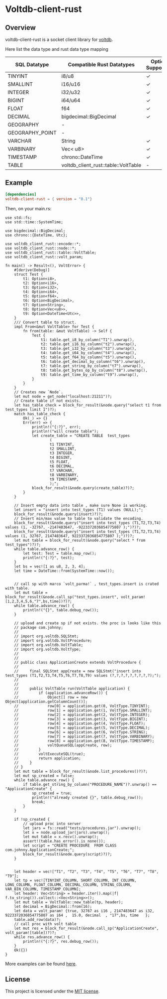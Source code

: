# Voltdb-client-rust

## Overview

voltdb-client-rust is a socket client library for [voltdb].


Here list the data type and rust data type mapping 

| SQL Datatype 	| Compatible Rust Datatypes 	| Option Supported 	|
|---	|---	|---	|
| TINYINT 	| i8/u8 	|  ✓	|
| SMALLINT 	| i16/u16 	|  ✓	|
| INTEGER 	| i32/u32 	|  ✓	|
| BIGINT 	| i64/u64 	|  ✓	|
| FLOAT 	| f64 	|  ✓	|
| DECIMAL 	| bigdecimal::BigDecimal 	|  ✓	|
| GEOGRAPHY 	| - 	|  	|
| GEOGRAPHY_POINT 	| - 	|  	|
| VARCHAR 	| String 	| ✓ 	|
| VARBINARY 	| Vec< u8> 	|  ✓	|
| TIMESTAMP 	| chrono::DateTime 	|  ✓	|
| TABLE 	| voltdb_client_rust::table::VoltTable 	|  -	|

[voltdb]: https://github.com/VoltDB/voltdb
[mit-badge]: https://img.shields.io/badge/license-MIT-blue.svg

## Example


```toml
[dependencies]
voltdb-client-rust = { version = "0.1"}
```
Then, on your main.rs:

```rust,no_run
use std::fs;
use std::time::SystemTime;

use bigdecimal::BigDecimal;
use chrono::{DateTime, Utc};

use voltdb_client_rust::encode::*;
use voltdb_client_rust::node::*;
use voltdb_client_rust::table::VoltTable;
use voltdb_client_rust::volt_param;

fn main() -> Result<(), VoltError> {
    #[derive(Debug)]
    struct Test {
        t1: Option<i8>,
        t2: Option<i16>,
        t3: Option<i32>,
        t4: Option<i64>,
        t5: Option<f64>,
        t6: Option<BigDecimal>,
        t7: Option<String>,
        t8: Option<Vec<u8>>,
        t9: Option<DateTime<Utc>>,
    }
    /// Convert table to struct.
    impl From<&mut VoltTable> for Test {
        fn from(table: &mut VoltTable) -> Self {
            Test {
                t1: table.get_i8_by_column("T1").unwrap(),
                t2: table.get_i16_by_column("t2").unwrap(),
                t3: table.get_i32_by_column("t3").unwrap(),
                t4: table.get_i64_by_column("t4").unwrap(),
                t5: table.get_f64_by_column("t5").unwrap(),
                t6: table.get_decimal_by_column("t6").unwrap(),
                t7: table.get_string_by_column("t7").unwrap(),
                t8: table.get_bytes_op_by_column("t8").unwrap(),
                t9: table.get_time_by_column("t9").unwrap(),
            }
        }
    }
    // Creates new `Node`.
    let mut node = get_node("localhost:21211")?;
    // Create table if not exists.
    let has_table_check = block_for_result(&node.query("select t1 from test_types limit 1")?);
    match has_table_check {
        Ok(_) => {}
        Err(err) => {
            println!("{:?}", err);
            println!("will create table");
            let create_table = "CREATE TABLE  test_types
                    (
                    t1 TINYINT,
                    t2 SMALLINT,
                    t3 INTEGER,
                    t4 BIGINT,
                    t5 FLOAT,
                    t6 DECIMAL,
                    t7 VARCHAR,
                    t8 VARBINARY,
                    t9 TIMESTAMP,
                    );";
            block_for_result(&node.query(create_table)?)?;
        }
    }

    // Insert empty data into table , make sure None is working.
    let insert = "insert into test_types (T1) values (NULL);";
    block_for_result(&node.query(insert)?)?;
    // Insert min/max value to table to validate the encoding.
    block_for_result(&node.query("insert into test_types (T1,T2,T3,T4) values (1, -32767, -2147483647, -9223372036854775807 );")?)?;
    block_for_result(&node.query("insert into test_types (T1,T2,T3,T4) values (1, 32767, 2147483647, 9223372036854775807 );")?)?;
    let mut table = block_for_result(&node.query("select * from test_types")?)?;
    while table.advance_row() {
        let test: Test = table.map_row();
        println!("{:?}", test);
    }
    let bs = vec![1 as u8, 2, 3, 4];
    let time = DateTime::from(SystemTime::now());


    // call sp with marco `volt_parma!` , test_types.insert is crated with table.
    let mut table = block_for_result(&node.call_sp("test_types.insert", volt_param![1,2,3,4,5,6,"7",bs,time])?)?;
    while table.advance_row() {
        println!("{}", table.debug_row());
    }

    // upload and create sp if not exists. the proc is looks like this
    // package com.johnny;
    //
    // import org.voltdb.SQLStmt;
    // import org.voltdb.VoltProcedure;
    // import org.voltdb.VoltTable;
    // import org.voltdb.VoltType;
    //
    //
    // public class ApplicationCreate extends VoltProcedure {
    //
    //     final SQLStmt appCreate = new SQLStmt("insert into test_types (T1,T2,T3,T4,T5,T6,T7,T8,T9) values (?,?,?,?,?,?,?,?,?);");
    //
    //
    //     public VoltTable run(VoltTable application) {
    //         if (application.advanceRow()) {
    //             Object[] row = new Object[application.getColumnCount()];
    //             row[0] = application.get(0, VoltType.TINYINT);
    //             row[1] = application.get(1, VoltType.SMALLINT);
    //             row[2] = application.get(2, VoltType.INTEGER);
    //             row[3] = application.get(3, VoltType.BIGINT);
    //             row[4] = application.get(4, VoltType.FLOAT);
    //             row[5] = application.get(5, VoltType.DECIMAL);
    //             row[6] = application.get(6, VoltType.STRING);
    //             row[7] = application.get(7, VoltType.VARBINARY);
    //             row[8] = application.get(8, VoltType.TIMESTAMP);
    //             voltQueueSQL(appCreate, row);
    //         }
    //         voltExecuteSQL(true);
    //         return application;
    //     }
    // }
    let mut table = block_for_result(&node.list_procedures()?)?;
    let mut sp_created = false;
    while table.advance_row() {
        if table.get_string_by_column("PROCEDURE_NAME")?.unwrap() == "ApplicationCreate" {
            sp_created = true;
            println!("already created {}", table.debug_row());
            break;
        }
    }

    if !sp_created {
        // upload proc into server
        let jars = fs::read("tests/procedures.jar").unwrap();
        let x = node.upload_jar(jars).unwrap();
        let mut table = x.recv().unwrap();
        assert!(table.has_error().is_none());
        let script = "CREATE PROCEDURE  FROM CLASS com.johnny.ApplicationCreate;";
        block_for_result(&node.query(script)?)?;
    }


    let header = vec!["T1", "T2", "T3", "T4", "T5", "T6", "T7", "T8", "T9"];
    let tp = vec![TINYINT_COLUMN, SHORT_COLUMN, INT_COLUMN, LONG_COLUMN, FLOAT_COLUMN, DECIMAL_COLUMN, STRING_COLUMN, VAR_BIN_COLUMN, TIMESTAMP_COLUMN];
    let header: Vec<String> = header.iter().map(|f| f.to_string()).collect::<Vec<String>>();
    let mut table = VoltTable::new_table(tp, header);
    let decimal = BigDecimal::from(16);
    let data = volt_param! {true, 32767 as i16 , 2147483647 as i32,  9223372036854775807 as i64 ,  15.0, decimal  , "17",bs, time   };
    table.add_row(data)?;
    // call proc with volt table
    let mut res = block_for_result(&node.call_sp("ApplicationCreate", volt_param![table])?)?;
    while res.advance_row() {
        println!("{:?}", res.debug_row());
    }
    Ok({})
}
```

More examples can be found [here][examples].


[examples]: https://github.com/johnnywale/voltdb-client-rust/blob/master/tests/integration_test.rs



## License

This project is licensed under the [MIT license].

[MIT license]: https://github.com/johnnywale/voltdb-client-rust/blob/master/LICENSE
